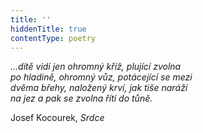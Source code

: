 ```yaml
---
title: ''
hiddenTitle: true
contentType: poetry
---
```


<section>

_…dítě vidí jen ohromný kříž, plující zvolna  
po hladině, ohromný vůz, potácející se mezi  
dvěma břehy, naložený krví, jak tiše naráží  
na jez a pak se zvolna řítí do tůně._

</section>

<section>

Josef Kocourek, _Srdce_

</section>
